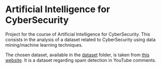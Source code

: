 # Artificial Intelligence for CyberSecurity

Project for the course of Artificial Intelligence for CyberSecurity. This consists in the analysis of a dataset related to CyberSecurity using data mining/machine learning techniques.

The chosen dataset, available in the [dataset](src/dataset) folder, is taken from [this website](https://archive.ics.uci.edu/dataset/380/youtube+spam+collection). It is a dataset regarding spam detection in YouTube comments.
